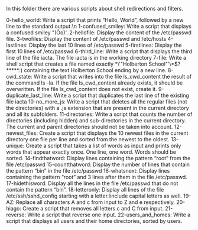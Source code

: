 In this folder there are various scripts about shell redirections and filters.

0-hello_world: Write a script that prints “Hello, World”, followed by a new line to the standard output.\n
1-confused_smiley: Write a script that displays a confused smiley "(Ôo)'.
2-hellofile: Display the content of the /etc/passwd file.
3-twofiles: Display the content of /etc/passwd and /etc/hosts
4-lastlines: Display the last 10 lines of /etc/passwd
5-firstlines: Display the first 10 lines of /etc/passwd
6-third_line: Write a script that displays the third line of the file iacta. The file iacta is in the working directory
7-file: Write a shell script that creates a file named exactly \*\\'"Holberton School"\'\\*$\?\*\*\*\*\*:) containing the text Holberton School ending by a new line.
8-cwd_state: Write a script that writes into the file ls_cwd_content the result of the command ls -la. If the file ls_cwd_content already exists, it should be overwritten. If the file ls_cwd_content does not exist, create it.
9-duplicate_last_line: Write a script that duplicates the last line of the existing file iacta
10-no_more_js: Write a script that deletes all the regular files (not the directories) with a .js extension that are present in the current directory and all its subfolders.
11-directories: Write a script that counts the number of directories (including hidden) and sub-directories in the current directory. The current and parent directories should not be taken into account.
12-newest_files: Create a script that displays the 10 newest files in the current directory one file per line and sorted from the newest to the oldest.
13-unique: Create a script that takes a list of words as input and prints only words that appear exactly once. One line, one word. Words should be sorted.
14-findthatword: Display lines containing the pattern “root” from the file /etc/passwd
15-countthatword: Display the number of lines that contain the pattern “bin” in the file /etc/passwd
16-whatsnext: Display lines containing the pattern “root” and 3 lines after them in the file /etc/passwd.
17-hidethisword: Display all the lines in the file /etc/passwd that do not contain the pattern “bin”.
18-letteronly: Display all lines of the file /etc/ssh/sshd_config starting with a letter.Iinclude capital letters as well.
19-AZ: Replace all characters A and c from input to Z and e respectively.
20-hiago: Create a script that removes all letters c and C from input.
21-reverse: Write a script that reverse one input.
22-users_and_homes: Write a script that displays all users and their home directories, sorted by users.
